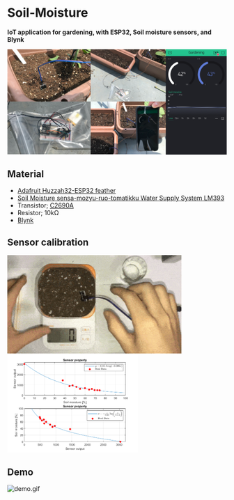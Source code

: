 # Soil-Moisture
**IoT application for gardening, with ESP32, Soil moisture sensors, and Blynk** 

<img width="600" alt="fig1.png" src="https://github.com/ketaro-m/Soil-Moisture/blob/master/img/fig1.png"> 

## Material

- [Adafruit Huzzah32-ESP32 feather](https://learn.adafruit.com/adafruit-huzzah32-esp32-feather/overview)
- [Soil Moisture sensa-mozyu-ruo-tomatikku Water Supply System LM393](https://www.amazon.co.jp/HiLetgo-5PCS-%E5%9C%9F%E5%A3%8C%E6%B0%B4%E5%88%86%E3%82%BB%E3%83%B3%E3%82%B5%E3%83%BC%E3%83%A2%E3%82%B8%E3%83%A5%E3%83%BC%E3%83%AB%E3%82%AA%E3%83%BC%E3%83%88%E3%83%9E%E3%83%81%E3%83%83%E3%82%AF%E7%B5%A6%E6%B0%B4%E3%82%B7%E3%82%B9%E3%83%86%E3%83%A0-LM393-%E4%B8%A6%E8%A1%8C%E8%BC%B8%E5%85%A5%E5%93%81/dp/B0116IYDES/ref=pd_lpo_23_t_0/355-8907981-3569964?_encoding=UTF8&pd_rd_i=B0116IYDES&pd_rd_r=29808706-ab79-4eac-89d5-5783b49f0983&pd_rd_w=WEP6W&pd_rd_wg=MAMYy&pf_rd_p=4b55d259-ebf0-4306-905a-7762d1b93740&pf_rd_r=4Y3YMAX5NZWD541E5B87&psc=1&refRID=4Y3YMAX5NZWD541E5B87)
- Transistor; [C2690A](https://datasheetspdf.com/datasheet/C2690A.html)
- Resistor; 10kΩ
- [Blynk](https://blynk.io/)

## Sensor calibration
<img width="400" alt="calibration.gif" src="https://github.com/ketaro-m/Soil-Moisture/blob/master/img/calibration.gif"> <img width="300" alt="sensorProperty3.png" src="https://github.com/ketaro-m/Soil-Moisture/blob/master/sensor/sensorProperty3.png">

## Demo
<img width="400" alt="demo.gif" src="https://github.com/ketaro-m/Soil-Moisture/blob/master/img/demo.gif">
